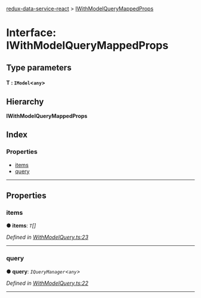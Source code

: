 [redux-data-service-react](../README.md) > [IWithModelQueryMappedProps](../interfaces/iwithmodelquerymappedprops.md)

# Interface: IWithModelQueryMappedProps

## Type parameters
#### T :  `IModel`<`any`>
## Hierarchy

**IWithModelQueryMappedProps**

## Index

### Properties

* [items](iwithmodelquerymappedprops.md#items)
* [query](iwithmodelquerymappedprops.md#query)

---

## Properties

<a id="items"></a>

###  items

**● items**: *`T`[]*

*Defined in [WithModelQuery.ts:23](https://github.com/Rediker-Software/redux-data-service-react/blob/ee57350/src/WithModelQuery.ts#L23)*

___
<a id="query"></a>

###  query

**● query**: *`IQueryManager`<`any`>*

*Defined in [WithModelQuery.ts:22](https://github.com/Rediker-Software/redux-data-service-react/blob/ee57350/src/WithModelQuery.ts#L22)*

___

